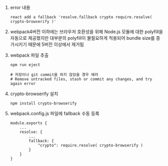1. error 내용

    ```
    react add a fallback 'resolve.fallback crypto require.resolve( crypto-browserify )'
    ```

2. webpack4버전 이하에는 브라우저 호환성을 위해 Node.js 모듈에 대한 polyfill을 자동으로 제공했지만 대부분의 polyfill이 불필요하게 적용되어 bundle size를 증가시키기 때문에 5버전 이상에서 제거됨

3. webpack 파일 추출

    ```
    npm run eject

    # 저장이나 git commit을 하지 않았을 경우 에러
    # Remove untracked files, stash or commit any changes, and try again error
    ```

4. crypto-browserify 설치

    ```
    npm install crypto-browserify
    ```

5. webpack.config.js 파일에 fallback 수동 등록

    ```
    module.exports {
        ...
        resolve: {
            ...
            fallback: {
                "crypto": require.resolve( crypto-browserify )
            }
        }
    }
    ```
